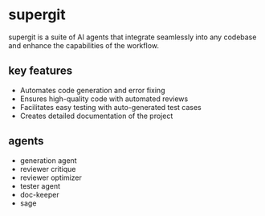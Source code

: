 # supergit

supergit is a suite of AI agents that integrate seamlessly into any codebase and enhance the capabilities of the workflow.

## key features

* Automates code generation and error fixing
* Ensures high-quality code with automated reviews
* Facilitates easy testing with auto-generated test cases
* Creates detailed documentation of the project


## agents

* generation agent <!--namansh -->
* reviewer critique <!--namansh -->
* reviewer optimizer <!--gouri -->
* tester agent <!--naveen-->
* doc-keeper <!--yasir-->
* sage <!--naveen-->

